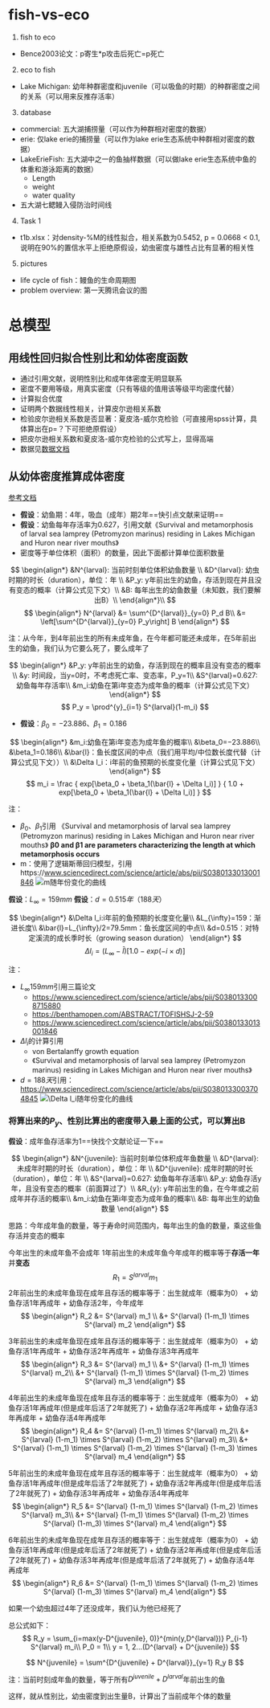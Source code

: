 # fish-vs-eco
1. fish to eco
* Bence2003论文：p寄生*p攻击后死亡=p死亡


2. eco to fish
* Lake Michigan: 幼年种群密度和juvenile（可以吸鱼的时期）的种群密度之间的关系（可以用来反推存活率）


3. database
* commercial: 五大湖捕捞量（可以作为种群相对密度的数据）
* erie: 仅lake erie的捕捞量（可以作为lake erie生态系统中种群相对密度的数据）
* LakeErieFish: 五大湖中之一的鱼抽样数据（可以做lake erie生态系统中鱼的体重和游泳距离的数据）
  * Length
  * weight
  * water quality
* 五大湖七鳃鳗入侵防治时间线


4. Task 1
* t1b.xlsx：对density-%M的线性拟合，相关系数为0.5452, p = 0.0668 < 0.1, 说明在90%的置信水平上拒绝原假设，幼虫密度与雄性占比有显著的相关性


5. pictures
* life cycle of fish：鳗鱼的生命周期图
* problem overview: 第一天腾讯会议的图


# 总模型

## 用线性回归拟合性别比和幼体密度函数

- 通过引用文献，说明性别比和成年体密度无明显联系
- 密度不要用等级，用真实密度（只有等级的值用该等级平均密度代替）
- 计算拟合优度
- 证明两个数据线性相关，计算皮尔逊相关系数
- 检验皮尔逊相关系数是否显著：夏皮洛-威尔克检验（可直接用spss计算，具体算出在p=？下可拒绝原假设）
- 把皮尔逊相关系数和夏皮洛-威尔克检验的公式写上，显得高端
- 数据见[数据文档](./eco%20to%20fish%20model/Age,%20growth,%20and%20sex%20ratio%20.md)

## 从幼体密度推算成体密度

[参考文档](./eco%20to%20fish%20model/Survival%20and%20metamorphosis/Survival%20and%20metamorphosis.md)

- **假设**：幼鱼期：4年，吸血（成年）期2年==快引点文献来证明==
- **假设**：幼鱼每年存活率为0.627，引用文献《Survival and metamorphosis of larval sea lamprey (Petromyzon marinus) residing in Lakes Michigan and Huron near river mouths》
- 密度等于单位体积（面积）的数量，因此下面都计算单位面积数量

$$
\begin{align*}
&N^{larval}: 当前时刻单位体积幼鱼数量 \\
&D^{larval}: 幼虫时期的时长（duration），单位：年 \\
&P_y: y年前出生的幼鱼，存活到现在并且没有变态的概率（计算公式见下文）\\
&B: 每年出生的幼鱼数量（未知数，我们要解出B）\\
\end{align*}\\
$$
$$
\begin{align*}
N^{larval} &= \sum^{D^{larval}}_{y=0} P_d B\\
&= \left[\sum^{D^{larval}}_{y=0} P_y\right] B
\end{align*}
$$

注：从今年，到4年前出生的所有未成年鱼，在今年都可能还未成年，在5年前出生的幼鱼，我们认为它要么死了，要么成年了

$$
\begin{align*}
&P_y: y年前出生的幼鱼，存活到现在的概率且没有变态的概率\\
&y: 时间段，当y=0时，不考虑死亡率、变态率，P_y=1\\
&S^{larval}=0.627: 幼鱼每年存活率\\
&m_i:幼鱼在第i年变态为成年鱼的概率（计算公式见下文）
\end{align*}
$$
$$
P_y = \prod^{y}_{i=1} S^{larval}(1-m_i)
$$


- **假设**：$\beta_0=−23.886、\beta_1=0.186$

$$
\begin{align*}
&m_i:幼鱼在第i年变态为成年鱼的概率\\
&\beta_0=−23.886\\
&\beta_1=0.186\\
&\bar{l}：鱼长度区间的中点（我们用平均/中位数长度代替（计算公式见下文））\\
&\Delta l_i：i年前的鱼预期的长度变化量（计算公式见下文）
\end{align*}
$$
$$
m_i = \frac
{
  exp[\beta_0 + \beta_1(\bar{l} + \Delta l_i)]
}
{
  1.0 + exp[\beta_0 + \beta_1(\bar{l} + \Delta l_i)]
}
$$

注：

- $\beta_0、\beta_1$引用 《Survival and metamorphosis of larval sea lamprey (Petromyzon marinus) residing in Lakes Michigan and Huron near river mouths》 **β0 and β1 are parameters characterizing the length at which metamorphosis occurs**
- m：使用了逻辑斯蒂回归模型，引用https://www.sciencedirect.com/science/article/abs/pii/S0380133013001846
![m随年份变化的曲线](./imgs/屏幕截图%202024-02-03%20100628.png)


**假设**：$L_{\infty}=159 mm$
**假设**：$d=0.515年（188天）$

$$
\begin{align*}
&\Delta l_i:i年前的鱼预期的长度变化量\\
&L_{\infty}=159：渐进长度\\
&\bar{l}=L_{\infty}/2=79.5mm：鱼长度区间的中点\\
&d=0.515：对特定溪流的成长季时长（growing season duration）
\end{align*}
$$
$$
\Delta l_i = (L_{\infty} - \bar{l})[1.0 - exp(-i \times d)]
$$

注：

- $L_{\infty}159 mm$引用三篇论文
  - https://www.sciencedirect.com/science/article/abs/pii/S0380133008715880
  - https://benthamopen.com/ABSTRACT/TOFISHSJ-2-59
  - https://www.sciencedirect.com/science/article/abs/pii/S0380133013001846
- $\Delta l_i$的计算引用
  - von Bertalanffy growth equation
  - 《Survival and metamorphosis of larval sea lamprey (Petromyzon marinus) residing in Lakes Michigan and Huron near river mouths》
- $d=188天$引用：https://www.sciencedirect.com/science/article/abs/pii/S0380133003704845
![$\Delta l_i$随年份变化的曲线](./imgs/屏幕截图%202024-02-03%20100411.png)

### 将算出来的$P_y$、性别比算出的密度带入最上面的公式，可以算出B

**假设**：成年鱼存活率为1==快找个文献论证一下==

$$
\begin{align*}
&N^{juvenile}: 当前时刻单位体积成年鱼数量 \\
&D^{larval}: 未成年时期的时长（duration），单位：年 \\
&D^{juvenile}: 成年时期的时长（duration），单位：年 \\
&S^{larval}=0.627: 幼鱼每年存活率\\
&P_y: 幼鱼存活y年，且没有变态的概率（前面算过了）\\
&R_{y}: y年前出生的鱼，在今年或之前成年并存活的概率\\
&m_i:幼鱼在第i年变态为成年鱼的概率\\
&B: 每年出生的幼鱼数量
\end{align*}
$$

思路：今年成年鱼的数量，等于寿命时间范围内，每年出生的鱼的数量，乘这些鱼存活并变态的概率

今年出生的未成年鱼不会成年
1年前出生的未成年鱼今年成年的概率等于**存活一年**并**变态**
$$
R_1 = S^{larval}  m_1
$$
2年前出生的未成年鱼现在成年且存活的概率等于：出生就成年（概率为0） + 幼鱼存活1年再成年 + 幼鱼存活2年，今年成年
$$
\begin{align*}
R_2 &= S^{larval}  m_1 \\
&+ S^{larval} (1-m_1) \times S^{larval} m_2
\end{align*}
$$

3年前出生的未成年鱼现在成年且存活的概率等于：出生就成年（概率为0） + 幼鱼存活1年再成年 + 幼鱼存活2年再成年 + 幼鱼存活3年再成年
$$
\begin{align*}
R_3 &= S^{larval}  m_1 \\
&+ S^{larval} (1-m_1) \times S^{larval} m_2\\
&+ S^{larval} (1-m_1) \times S^{larval} (1-m_2) \times S^{larval} m_3
\end{align*}
$$

4年前出生的未成年鱼现在成年且存活的概率等于：出生就成年（概率为0） + 幼鱼存活1年再成年(但是成年后活了2年就死了) + 幼鱼存活2年再成年 + 幼鱼存活3年再成年 + 幼鱼存活4年再成年
$$
\begin{align*}
R_4 &= S^{larval} (1-m_1) \times S^{larval} m_2\\
&+ S^{larval} (1-m_1) \times S^{larval} (1-m_2) \times S^{larval} m_3\\
&+ S^{larval} (1-m_1) \times S^{larval} (1-m_2) \times  S^{larval} (1-m_3) \times S^{larval} m_4
\end{align*}
$$

5年前出生的未成年鱼现在成年且存活的概率等于：出生就成年（概率为0） + 幼鱼存活1年再成年(但是成年后活了2年就死了) + 幼鱼存活2年再成年(但是成年后活了2年就死了) + 幼鱼存活3年再成年 + 幼鱼存活4年再成年
$$
\begin{align*}
R_5 &= S^{larval} (1-m_1) \times S^{larval} (1-m_2) \times S^{larval} m_3\\
&+ S^{larval} (1-m_1) \times S^{larval} (1-m_2) \times  S^{larval} (1-m_3) \times S^{larval} m_4
\end{align*}
$$

6年前出生的未成年鱼现在成年且存活的概率等于：出生就成年（概率为0） + 幼鱼存活1年再成年(但是成年后活了2年就死了) + 幼鱼存活2年再成年(但是成年后活了2年就死了) + 幼鱼存活3年再成年(但是成年后活了2年就死了) + 幼鱼存活4年再成年
$$
\begin{align*}
R_6 &=  S^{larval} (1-m_1) \times S^{larval} (1-m_2) \times  S^{larval} (1-m_3) \times S^{larval} m_4
\end{align*}
$$

如果一个幼虫超过4年了还没成年，我们认为他已经死了

总公式如下：
$$
R_y = \sum_{i=max(y-D^{juvenile}, 0)}^{min(y,D^{larval})} P_{i-1} S^{larval} m_i\\
P_0 = 1\\
y = 1, 2...(D^{larval} + D^{juvenile})
$$

$$
N^{juvenile} = \sum^{D^{juvenile} + D^{larval}}_{y=1} R_y B
$$

注：当前时刻成年鱼的数量，等于所有$D^{juvenile} + D^{larval}$年前出生的鱼

这样，就从性别比，幼虫密度到出生量B，计算出了当前成年个体的数量
